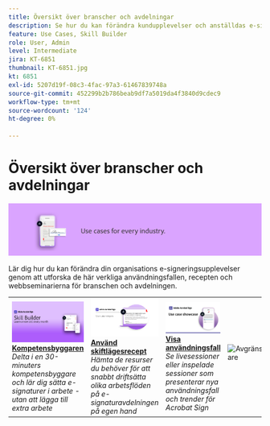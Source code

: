 ```yaml
---
title: Översikt över branscher och avdelningar
description: Se hur du kan förändra kundupplevelser och anställdas e-signeringsupplevelser med hjälp av de här praktiska användningsfallen, recepten och webbseminarierna från branschen och avdelningen
feature: Use Cases, Skill Builder
role: User, Admin
level: Intermediate
jira: KT-6851
thumbnail: KT-6851.jpg
kt: 6851
exl-id: 5207d19f-08c3-4fac-97a3-61467839748a
source-git-commit: 452299b2b786beab9df7a5019da4f3840d9cdec9
workflow-type: tm+mt
source-wordcount: '124'
ht-degree: 0%

---
```


# Översikt över branscher och avdelningar

![Acrobat Sign-branschbild](../assets/Hero-Industry.png)

Lär dig hur du kan förändra din organisations e-signeringsupplevelser genom att utforska de här verkliga användningsfallen, recepten och webbseminarierna för branschen och avdelningen.

<table style="table-layout:fixed">
<tr>
  <td>
    <a href="innovation-series.md">
      <img alt="Kompetensbyggaren" src="../assets/SB_1280.jpg" />
    </a>
    <div>
    <a href="innovation-series.md"><strong>Kompetensbyggaren</strong></a>
    </div>
    <em>Delta i en 30-minuters kompetensbyggare och lär dig sätta e-signaturer i arbete - utan att lägga till extra arbete</em>
    <br>
  </td>
  <td>
    <a href="recipes.md">
      <img alt="Använd skiftlägesrecept" src="../assets/Expand_RecipeR.png" />
    </a>
    <div>
    <a href="recipes.md"><strong>Använd skiftlägesrecept</strong></a>
    </div>
    <em>Hämta de resurser du behöver för att snabbt driftsätta olika arbetsflöden på e-signaturavdelningen på egen hand</em>
    <br>
  </td>
  <td>
    <a href="use-case-showcase.md">
      <img alt="Visa användningsfall" src="../assets/UseCaseShowcaseR.png" />
    </a>
    <div>
    <a href="use-case-showcase.md"><strong>Visa användningsfall</strong></a>
    </div>
    <em>Se livesessioner eller inspelade sessioner som presenterar nya användningsfall och trender för Acrobat Sign</em>
    <br>
  </td>
  <td>
    <img alt="Avgränsare" src="../assets/Whitespacer.png" />
    <div>
    <br>
  </td>
</tr>
</table>
